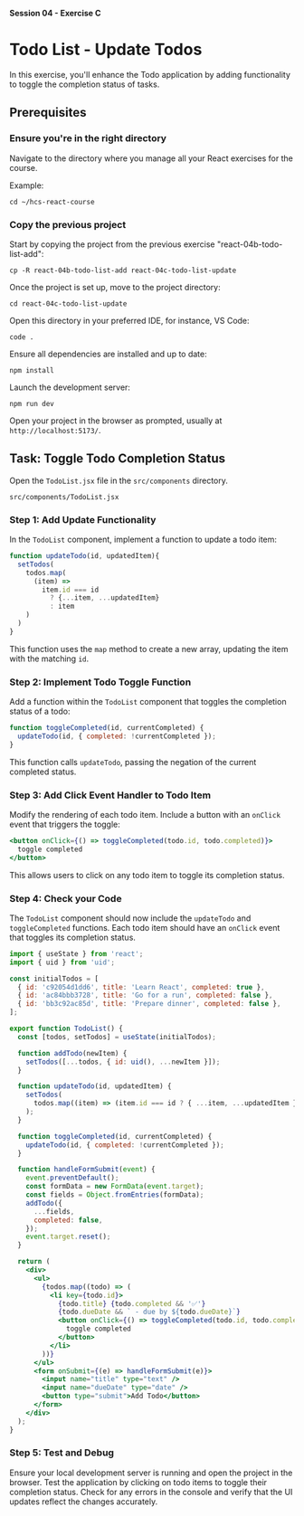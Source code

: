 **Session 04 - Exercise C**

# Todo List - Update Todos

In this exercise, you'll enhance the Todo application by adding functionality to toggle the completion status of tasks.

## Prerequisites

### Ensure you're in the right directory
Navigate to the directory where you manage all your React exercises for the course.

Example:
```
cd ~/hcs-react-course
```

### Copy the previous project
Start by copying the project from the previous exercise "react-04b-todo-list-add":

```
cp -R react-04b-todo-list-add react-04c-todo-list-update
```

Once the project is set up, move to the project directory:
```
cd react-04c-todo-list-update
```

Open this directory in your preferred IDE, for instance, VS Code:
```
code .
```

Ensure all dependencies are installed and up to date:
```
npm install
```

Launch the development server:
```
npm run dev
```

Open your project in the browser as prompted, usually at `http://localhost:5173/`.

## Task: Toggle Todo Completion Status

Open the `TodoList.jsx` file in the `src/components` directory.

```
src/components/TodoList.jsx
```

### Step 1: Add Update Functionality
In the `TodoList` component, implement a function to update a todo item:

```jsx
function updateTodo(id, updatedItem){
  setTodos(
    todos.map(
      (item) =>
        item.id === id
          ? {...item, ...updatedItem}
          : item
    )
  )
}
```

This function uses the `map` method to create a new array, updating the item with the matching `id`.

### Step 2: Implement Todo Toggle Function
Add a function within the `TodoList` component that toggles the completion status of a todo:

```jsx
function toggleCompleted(id, currentCompleted) {
  updateTodo(id, { completed: !currentCompleted });
}
```

This function calls `updateTodo`, passing the negation of the current completed status.

### Step 3: Add Click Event Handler to Todo Item
Modify the rendering of each todo item. Include a button with an `onClick` event that triggers the toggle:

```jsx
<button onClick={() => toggleCompleted(todo.id, todo.completed)}>
  toggle completed
</button>
```

This allows users to click on any todo item to toggle its completion status.

### Step 4: Check your Code

The `TodoList` component should now include the `updateTodo` and `toggleCompleted` functions. Each todo item should have an `onClick` event that toggles its completion status.

```jsx
import { useState } from 'react';
import { uid } from 'uid';

const initialTodos = [
  { id: 'c92054d1dd6', title: 'Learn React', completed: true },
  { id: 'ac84bbb3728', title: 'Go for a run', completed: false },
  { id: 'bb3c92ac85d', title: 'Prepare dinner', completed: false },
];

export function TodoList() {
  const [todos, setTodos] = useState(initialTodos);

  function addTodo(newItem) {
    setTodos([...todos, { id: uid(), ...newItem }]);
  }

  function updateTodo(id, updatedItem) {
    setTodos(
      todos.map((item) => (item.id === id ? { ...item, ...updatedItem } : item))
    );
  }

  function toggleCompleted(id, currentCompleted) {
    updateTodo(id, { completed: !currentCompleted });
  }

  function handleFormSubmit(event) {
    event.preventDefault();
    const formData = new FormData(event.target);
    const fields = Object.fromEntries(formData);
    addTodo({
      ...fields,
      completed: false,
    });
    event.target.reset();
  }

  return ( 
    <div>
      <ul>
        {todos.map((todo) => (
          <li key={todo.id}>
            {todo.title} {todo.completed && '✅'}
            {todo.dueDate && ` - due by ${todo.dueDate}`}
            <button onClick={() => toggleCompleted(todo.id, todo.completed)}>
              toggle completed
            </button>
          </li>
        ))}
      </ul>
      <form onSubmit={(e) => handleFormSubmit(e)}>
        <input name="title" type="text" />
        <input name="dueDate" type="date" />
        <button type="submit">Add Todo</button>
      </form>
    </div>
  );
}
```

### Step 5: Test and Debug
Ensure your local development server is running and open the project in the browser. Test the application by clicking on todo items to toggle their completion status. Check for any errors in the console and verify that the UI updates reflect the changes accurately.

